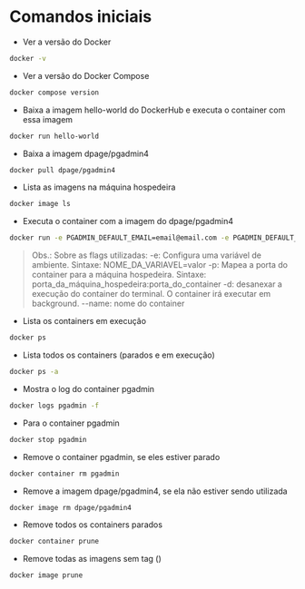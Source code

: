 # Comandos iniciais

- Ver a versão do Docker
```sh
docker -v
```

- Ver a versão do Docker Compose
```sh
docker compose version
```

- Baixa a imagem hello-world do DockerHub e executa o container com essa imagem
```sh
docker run hello-world
```

- Baixa a imagem dpage/pgadmin4
```sh
docker pull dpage/pgadmin4
```

- Lista as imagens na máquina hospedeira
```sh
docker image ls
```

- Executa o container com a imagem do dpage/pgadmin4
```sh
docker run -e PGADMIN_DEFAULT_EMAIL=email@email.com -e PGADMIN_DEFAULT_PASSWORD=1234 -p 8080:80 -d --name pgadmin dpage/pgadmin4
```

> Obs.: Sobre as flags utilizadas:
>  -e: Configura uma variável de ambiente. Sintaxe: NOME_DA_VARIAVEL=valor
>  -p: Mapea a porta do container para a máquina hospedeira. Sintaxe: porta_da_máquina_hospedeira:porta_do_container
>  -d: desanexar a execução do container do terminal. O container irá executar em background.
>  --name: nome do container

- Lista os containers em execução
```sh
docker ps
```

- Lista todos os containers (parados e em execução)
```sh
docker ps -a
```

- Mostra o log do container pgadmin
```sh
docker logs pgadmin -f 
```

- Para o container pgadmin
```sh
docker stop pgadmin
```

- Remove o container pgadmin, se eles estiver parado 
```sh
docker container rm pgadmin
```

- Remove a imagem dpage/pgadmin4, se ela não estiver sendo utilizada
```sh
docker image rm dpage/pgadmin4
```

- Remove todos os containers parados 
```sh
docker container prune
```

- Remove todas as imagens sem tag (<none>)
```sh
docker image prune
```